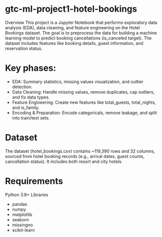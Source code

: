 # gtc-ml-project1-hotel-bookings
Overview
This project is a Jupyter Notebook that performs exploratory data analysis (EDA), data cleaning, and feature engineering on the Hotel Bookings dataset. The goal is to preprocess the data for building a machine learning model to predict booking cancellations (is_canceled target). The dataset includes features like booking details, guest information, and reservation status.
# Key phases:

- EDA: Summary statistics, missing values visualization, and outlier detection.
- Data Cleaning: Handle missing values, remove duplicates, cap outliers, and fix data types.
- Feature Engineering: Create new features like total_guests, total_nights, and is_family.
- Encoding & Preparation: Encode categoricals, remove leakage, and split into train/test sets.


# Dataset
The dataset (hotel_bookings.csv) contains ~119,390 rows and 32 columns, sourced from hotel booking records (e.g., arrival dates, guest counts, cancellation status). It includes both resort and city hotels.

# Requirements

Python 3.8+
Libraries 

- pandas
- numpy
- matplotlib
- seaborn
- missingno
- scikit-learn 
